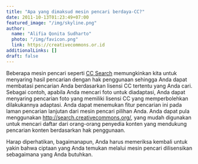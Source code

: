 ```yaml
---
title: "Apa yang dimaksud mesin pencari berdaya-CC?"
date: 2011-10-13T01:23:49+07:00
featured_image: "/img/skyline.png"
author:
  name: "Alifia Qonita Sudharto"
  photo: "/img/favicon.png"
  link: https://creativecommons.or.id
additionalLinks: []
draft: false
---
```




Beberapa mesin pencari seperti [CC Search](http://www.google.com/advanced_search?hl=en">Google) memungkinkan kita untuk menyaring hasil pencarian dengan hak penggunaan sehingga Anda dapat membatasi pencarian Anda berdasarkan lisensi CC tertentu yang Anda cari. Sebagai contoh, apabila Anda mencari foto untuk diadaptasi, Anda dapat menyaring pencarian foto yang memiliki lisensi CC yang memperbolehkan dilakukannya adaptasi. Anda dapat menemukan fitur pencarian ini pada laman pencarian lanjutan dari mesin pencari pilihan Anda. Anda dapat pula menggunakan http://search.creativecommons.org/, yang mudah digunakan untuk mencari daftar dari orang-orang penyedia konten yang mendukung pencarian konten berdasarkan hak penggunaan.

Harap diperhatikan, bagaimanapun, Anda harus memeriksa kembali untuk yakin bahwa ciptaan yang Anda temukan melalui mesin pencari dilisensikan sebagaimana yang Anda butuhkan.